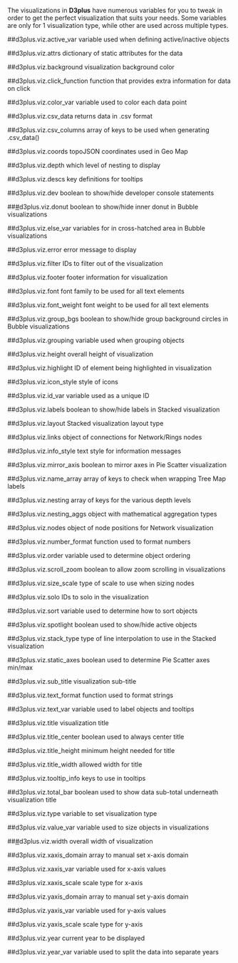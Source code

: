 The visualizations in **D3plus** have numerous variables for you to tweak in order to get the perfect visualization that suits your needs. Some variables are only for 1 visualization type, while other are used across multiple types.

##<a name="active_var">d3plus.viz.active_var</a>
variable used when defining active/inactive objects

##<a name="attrs">d3plus.viz.attrs</a>
dictionary of static attributes for the data

##<a name="background<">d3plus.viz.background</a>
visualization background color

##<a name="click_function">d3plus.viz.click_function</a>
function that provides extra information for data on click

##<a name="color_var">d3plus.viz.color_var</a>
variable used to color each data point

##<a name="csv_data">d3plus.viz.csv_data</a>
returns data in .csv format

##<a name="csv_columns">d3plus.viz.csv_columns</a>
array of keys to be used when generating .csv_data()

##<a name="coords">d3plus.viz.coords</a>
topoJSON coordinates used in Geo Map

##<a name="depth">d3plus.viz.depth</a>
which level of nesting to display

##<a name="descs">d3plus.viz.descs</a>
key definitions for tooltips

##<a name="dev">d3plus.viz.dev</a>
boolean to show/hide developer console statements

##<a href="#donut">#</a>d3plus.viz.donut
boolean to show/hide inner donut in Bubble visualizations

##<a name="else_var">d3plus.viz.else_var</a>
variables for in cross-hatched area in Bubble visualizations

##<a name="error">d3plus.viz.error</a>
error message to display

##<a name="filter">d3plus.viz.filter</a>
IDs to filter out of the visualization

##<a name="footer">d3plus.viz.footer</a>
footer information for visualization

##<a name="font">d3plus.viz.font</a>
font family to be used for all text elements

##<a name="font_weight">d3plus.viz.font_weight</a>
font weight to be used for all text elements

##<a name="group_bgs">d3plus.viz.group_bgs</a>
boolean to show/hide group background circles in Bubble visualizations

##<a name="grouping">d3plus.viz.grouping</a>
variable used when grouping objects

##<a name="height">d3plus.viz.height</a>
overall height of visualization

##<a name="highlight">d3plus.viz.highlight</a>
ID of element being highlighted in visualization

##<a name="icon_style">d3plus.viz.icon_style</a>
style of icons

##<a name="id_var">d3plus.viz.id_var</a>
variable used as a unique ID

##<a name="labels">d3plus.viz.labels</a>
boolean to show/hide labels in Stacked visualization

##<a name="layout">d3plus.viz.layout</a>
Stacked visualization layout type

##<a name="links">d3plus.viz.links</a>
object of connections for Network/Rings nodes

##<a name="info_style">d3plus.viz.info_style</a>
text style for information messages

##<a name="mirror_axis">d3plus.viz.mirror_axis</a>
boolean to mirror axes in Pie Scatter visualization

##<a name="name_array">d3plus.viz.name_array</a>
array of keys to check when wrapping Tree Map labels

##<a name="nesting">d3plus.viz.nesting</a>
array of keys for the various depth levels

##<a name="nesting_aggs">d3plus.viz.nesting_aggs</a>
object with mathematical aggregation types

##<a name="nodes">d3plus.viz.nodes</a>
object of node positions for Network visualization

##<a name="number_format">d3plus.viz.number_format</a>
function used to format numbers

##<a name="order">d3plus.viz.order</a>
variable used to determine object ordering

##<a name="scroll_zoom">d3plus.viz.scroll_zoom</a>
boolean to allow zoom scrolling in visualizations

##<a name="size_scale">d3plus.viz.size_scale</a>
type of scale to use when sizing nodes

##<a name="solo">d3plus.viz.solo</a>
IDs to solo in the visualization

##<a name="sort">d3plus.viz.sort</a>
variable used to determine how to sort objects

##<a name="spotlight">d3plus.viz.spotlight</a>
boolean used to show/hide active objects

##<a name="stack_type">d3plus.viz.stack_type</a>
type of line interpolation to use in the Stacked visualization

##<a name="static_axes">d3plus.viz.static_axes</a>
boolean used to determine Pie Scatter axes min/max

##<a name="sub_title">d3plus.viz.sub_title</a>
visualization sub-title

##<a name="text_format">d3plus.viz.text_format</a>
function used to format strings

##<a name="text_var">d3plus.viz.text_var</a>
variable used to label objects and tooltips

##<a name="title">d3plus.viz.title</a>
visualization title

##<a name="title_center">d3plus.viz.title_center</a>
boolean used to always center title

##<a name="title_height">d3plus.viz.title_height</a>
minimum height needed for title

##<a name="title_width">d3plus.viz.title_width</a>
allowed width for title

##<a name="tooltip_info">d3plus.viz.tooltip_info</a>
keys to use in tooltips

##<a name="total_bar">d3plus.viz.total_bar</a>
boolean used to show data sub-total underneath visualization title

##<a name="type">d3plus.viz.type</a>
variable to set visualization type

##<a name="value_var">d3plus.viz.value_var</a>
variable used to size objects in visualizations

##<a name="width" href="#width">#</a>d3plus.viz.width
overall width of visualization

##<a name="xaxis_domain">d3plus.viz.xaxis_domain</a>
array to manual set x-axis domain

##<a name="xaxis_var">d3plus.viz.xaxis_var</a>
variable used for x-axis values

##<a name="xaxis_scale">d3plus.viz.xaxis_scale</a>
scale type for x-axis

##<a name="yaxis_domain">d3plus.viz.yaxis_domain</a>
array to manual set y-axis domain

##<a name="yaxis_var">d3plus.viz.yaxis_var</a>
variable used for y-axis values

##<a name="yaxis_scale">d3plus.viz.yaxis_scale</a>
scale type for y-axis

##<a name="year">d3plus.viz.year</a>
current year to be displayed

##<a name="year_var">d3plus.viz.year_var</a>
variable used to split the data into separate years